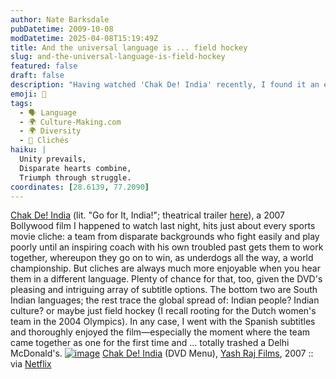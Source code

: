 ```yaml
---
author: Nate Barksdale
pubDatetime: 2009-10-08
modDatetime: 2025-04-08T15:19:49Z
title: And the universal language is ... field hockey
slug: and-the-universal-language-is-field-hockey
featured: false
draft: false
description: "Having watched 'Chak De! India' recently, I found it an entertaining take on the sports underdog narrative, enriched by its cultural nuances."
emoji: 🏑
tags:
  - 🗣️ Language
  - 🌍 Culture-Making.com
  - 🌍 Diversity
  - 📖 Clichés
haiku: |
  Unity prevails,  
  Disparate hearts combine,  
  Triumph through struggle.
coordinates: [28.6139, 77.2090]
---
```


[Chak De! India](http://en.wikipedia.org/wiki/Chak_De!_India) (lit. "Go for It, India!"; theatrical trailer [here](http://www.youtube.com/watch?v=_NWwrarwqPE)), a 2007 Bollywood film I happened to watch last night, hits just about every sports movie cliche: a team from disparate backgrounds who fight easily and play poorly until an inspiring coach with his own troubled past gets them to work together, whereupon they go on to win, as underdogs all the way, a world championship. But cliches are always much more enjoyable when you hear them in a different language. Plenty of chance for that, too, given the DVD's pleasing and intriguing array of subtitle options. The bottom two are South Indian languages; the rest trace the global spread of: Indian people? Indian culture? or maybe just field hockey (I recall rooting for the Dutch women's team in the 2004 Olympics). In any case, I went with the Spanish subtitles and thoroughly enjoyed the film—especially the moment where the team came together as one for the first time and ... totally trashed a Delhi McDonald's. [![image](http://culture-making.com/media/photo.jpg)](http://en.wikipedia.org/wiki/Chak_De!_India)
[Chak De! India](http://en.wikipedia.org/wiki/Chak_De!_India) (DVD Menu), [Yash Raj Films](http://www.yashrajfilms.com/), 2007 :: via [Netflix](http://web.archive.org/web/20100814141355/http://www.netflix.com:80/Movie/Chak_De_India/70077853?)

